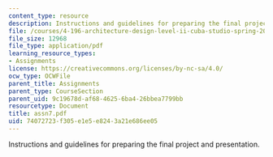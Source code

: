 ```yaml
---
content_type: resource
description: Instructions and guidelines for preparing the final project and presentation.
file: /courses/4-196-architecture-design-level-ii-cuba-studio-spring-2004/74072723f305e1e5e8243a21e686ee05_assn7.pdf
file_size: 12968
file_type: application/pdf
learning_resource_types:
- Assignments
license: https://creativecommons.org/licenses/by-nc-sa/4.0/
ocw_type: OCWFile
parent_title: Assignments
parent_type: CourseSection
parent_uid: 9c19678d-af68-4625-6ba4-26bbea7799bb
resourcetype: Document
title: assn7.pdf
uid: 74072723-f305-e1e5-e824-3a21e686ee05
---
```

Instructions and guidelines for preparing the final project and presentation.